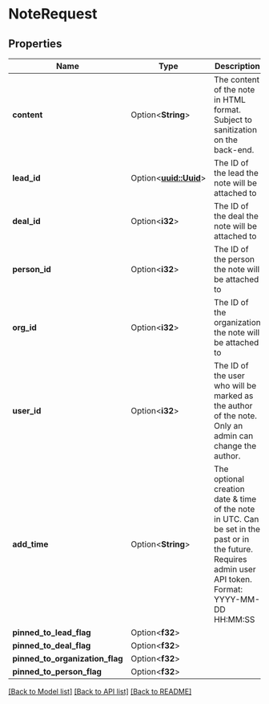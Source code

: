 # NoteRequest

## Properties

Name | Type | Description | Notes
------------ | ------------- | ------------- | -------------
**content** | Option<**String**> | The content of the note in HTML format. Subject to sanitization on the back-end. | [optional]
**lead_id** | Option<[**uuid::Uuid**](uuid::Uuid.md)> | The ID of the lead the note will be attached to | [optional]
**deal_id** | Option<**i32**> | The ID of the deal the note will be attached to | [optional]
**person_id** | Option<**i32**> | The ID of the person the note will be attached to | [optional]
**org_id** | Option<**i32**> | The ID of the organization the note will be attached to | [optional]
**user_id** | Option<**i32**> | The ID of the user who will be marked as the author of the note. Only an admin can change the author. | [optional]
**add_time** | Option<**String**> | The optional creation date & time of the note in UTC. Can be set in the past or in the future. Requires admin user API token. Format: YYYY-MM-DD HH:MM:SS | [optional]
**pinned_to_lead_flag** | Option<**f32**> |  | [optional]
**pinned_to_deal_flag** | Option<**f32**> |  | [optional]
**pinned_to_organization_flag** | Option<**f32**> |  | [optional]
**pinned_to_person_flag** | Option<**f32**> |  | [optional]

[[Back to Model list]](../README.md#documentation-for-models) [[Back to API list]](../README.md#documentation-for-api-endpoints) [[Back to README]](../README.md)


